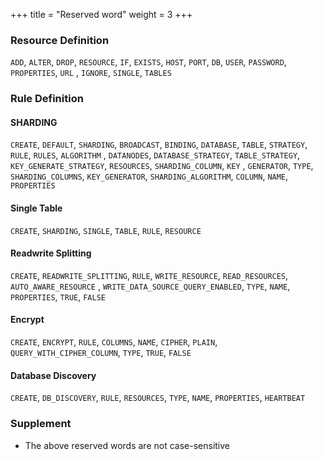 +++
title = "Reserved word"
weight = 3
+++

### Resource Definition

`ADD`, `ALTER`, `DROP`, `RESOURCE`, `IF`, `EXISTS`, `HOST`, `PORT`, `DB`, `USER`, `PASSWORD`, `PROPERTIES`, `URL`
, `IGNORE`, `SINGLE`, `TABLES`

### Rule Definition

#### SHARDING

`CREATE`, `DEFAULT`, `SHARDING`, `BROADCAST`, `BINDING`, `DATABASE`, `TABLE`, `STRATEGY`, `RULE`, `RULES`, `ALGORITHM`
, `DATANODES`, `DATABASE_STRATEGY`, `TABLE_STRATEGY`, `KEY_GENERATE_STRATEGY`, `RESOURCES`, `SHARDING_COLUMN`, `KEY`
, `GENERATOR`, `TYPE`, `SHARDING_COLUMNS`, `KEY_GENERATOR`, `SHARDING_ALGORITHM`, `COLUMN`, `NAME`, `PROPERTIES`

#### Single Table

`CREATE`, `SHARDING`, `SINGLE`, `TABLE`, `RULE`, `RESOURCE`

#### Readwrite Splitting

`CREATE`, `READWRITE_SPLITTING`, `RULE`, `WRITE_RESOURCE`, `READ_RESOURCES`, `AUTO_AWARE_RESOURCE`
, `WRITE_DATA_SOURCE_QUERY_ENABLED`, `TYPE`, `NAME`, `PROPERTIES`, `TRUE`, `FALSE`

#### Encrypt

`CREATE`, `ENCRYPT`, `RULE`, `COLUMNS`, `NAME`, `CIPHER`, `PLAIN`, `QUERY_WITH_CIPHER_COLUMN`, `TYPE`, `TRUE`, `FALSE`

#### Database Discovery

`CREATE`, `DB_DISCOVERY`, `RULE`, `RESOURCES`, `TYPE`, `NAME`, `PROPERTIES`, `HEARTBEAT`

### Supplement

- The above reserved words are not case-sensitive